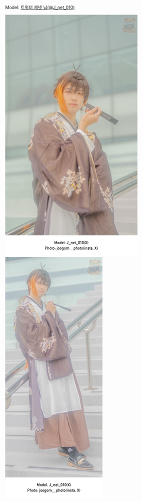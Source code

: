 ﻿---
dddd: 2024.02.18 일페
nickname: 제넷
sns_type: x
sns_id: J_net_010
---

<a name="J_net_010"></a>
Model: <a href="https://x.com/J_net_010" target="_blank">트위터 제넷 님(@J_net_010)</a>

![B61220240225202153308.jpg](/assets/img/2024/02-18/B61220240225202153308.jpg)
![B61220240225202449413.jpg](/assets/img/2024/02-18/B61220240225202449413.jpg)
